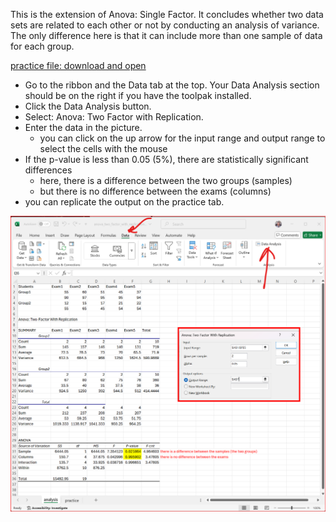 This is the extension of Anova: Single Factor. It concludes whether two data sets are related to each other or not by conducting an analysis of variance. The only difference here is that it can include more than one sample of data for each group.

[practice file: download and open](pics/anova_two_factor_with_replication.xlsx)

- Go to the ribbon and the Data tab at the top. Your Data Analysis section should be on the right if you have the toolpak installed. 
- Click the Data Analysis button. 
- Select: Anova: Two Factor with Replication.
- Enter the data in the picture.
  - you can click on the up arrow for the input range and output range to select the cells with the mouse
- If the p-value is less than 0.05 (5%), there are statistically significant differences
  - here, there is a difference between the two groups (samples)
  - but there is no difference between the exams (columns)
- you can replicate the output on the practice tab.

![results](pics/anova_two_factor_with_replication.png)
